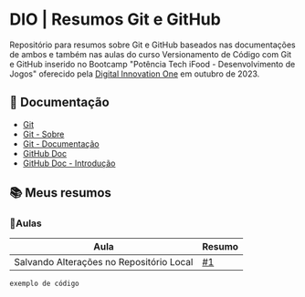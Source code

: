 # DIO | Resumos Git e GitHub

Repositório para resumos sobre Git e GitHub baseados nas documentações de ambos e também nas aulas do curso Versionamento de Código com Git e GitHub inserido no Bootcamp "Potência Tech iFood - Desenvolvimento de Jogos" oferecido pela [Digital Innovation One](https://web.dio.me/home) em outubro de 2023.

## 📑 Documentação
- [Git](https://git-scm.com/)
- [Git - Sobre](https://git-scm.com/about)
- [Git - Documentação](https://git-scm.com/doc)
- [GitHub Doc](https://docs.github.com/pt)
- [GitHub Doc - Introdução](https://docs.github.com/pt/get-started)

## 📚 Meus resumos

### 📝Aulas 

| Aula | Resumo |
|------|--------|
|Salvando Alterações no Repositório Local| [#1]()

```
exemplo de código

```
